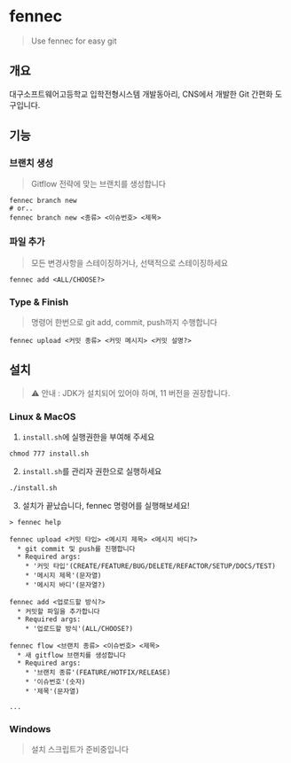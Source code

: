 # fennec

> Use fennec for easy git

## 개요
대구소프트웨어고등학교 입학전형시스템 개발동아리, CNS에서 개발한 Git 간편화 도구입니다.

## 기능
### 브랜치 생성
> Gitflow 전략에 맞는 브랜치를 생성합니다

```shell
fennec branch new
# or..
fennec branch new <종류> <이슈번호> <제목>
```

### 파일 추가
> 모든 변경사항을 스테이징하거나, 선택적으로 스테이징하세요

```shell
fennec add <ALL/CHOOSE?>
```

### Type & Finish
> 명령어 한번으로 git add, commit, push까지 수행합니다

```shell
fennec upload <커밋 종류> <커밋 메시지> <커밋 설명?>
```

## 설치
> ⚠️ 안내 : JDK가 설치되어 있어야 하며, 11 버전을 권장합니다.

### Linux & MacOS
 1. `install.sh`에 실행권한을 부여해 주세요
```shell
chmod 777 install.sh
```

 2. `install.sh`를 관리자 권한으로 실행하세요
```shell
./install.sh
```

 3. 설치가 끝났습니다, fennec 명령어를 실행해보세요!
```shell
> fennec help

fennec upload <커밋 타입> <메시지 제목> <메시지 바디?>
  * git commit 및 push를 진행합니다
  * Required args:
    * '커밋 타입'(CREATE/FEATURE/BUG/DELETE/REFACTOR/SETUP/DOCS/TEST)
    * '메시지 제목'(문자열)
    * '메시지 바디'(문자열?)

fennec add <업로드할 방식?>
  * 커밋할 파일을 추가합니다
  * Required args:
    * '업로드할 방식'(ALL/CHOOSE?)

fennec flow <브랜치 종류> <이슈번호> <제목>
  * 새 gitflow 브랜치를 생성합니다
  * Required args:
    * '브랜치 종류'(FEATURE/HOTFIX/RELEASE)
    * '이슈번호'(숫자)
    * '제목'(문자열)

...
```

### Windows
> 설치 스크립트가 준비중입니다